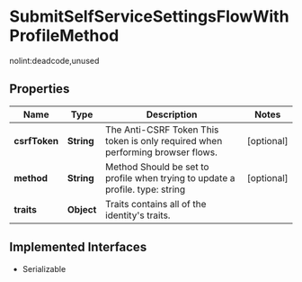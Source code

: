 

# SubmitSelfServiceSettingsFlowWithProfileMethod

nolint:deadcode,unused

## Properties

Name | Type | Description | Notes
------------ | ------------- | ------------- | -------------
**csrfToken** | **String** | The Anti-CSRF Token  This token is only required when performing browser flows. |  [optional]
**method** | **String** | Method  Should be set to profile when trying to update a profile.  type: string |  [optional]
**traits** | **Object** | Traits contains all of the identity&#39;s traits. | 


## Implemented Interfaces

* Serializable


